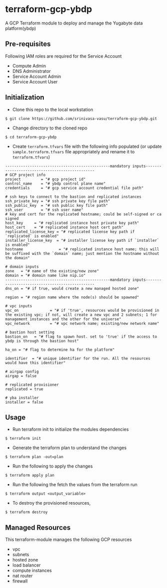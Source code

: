 # terraform-gcp-ybdp

A GCP Terraform module to deploy and manage the Yugabyte data platform(ybdp)

## Pre-requisites

Following IAM roles are required for the Service Account

- Compute Admin
- DNS Administrator
- Service Account Admin
- Service Account User

## Initialization
* Clone this repo to the local workstation

```
$ git clone https://github.com/srinivasa-vasu/terraform-gcp-ybdp.git
```

* Change directory to the cloned repo

```
$ cd terraform-gcp-ybdp
```

* Create `terraform.tfvars` file with the following info populated (or update `sample.terraform.tfvars` file appropriately and rename it to `terraform.tfvars`)

```
-----------------------------------------------mandatory inputs-----------------------------------------------
# GCP project info
project         = "# gcp project id"
control_name    = "# ybdp control plane name"
credentials     = "# gcp service account credential file path"

# ssh keys to connect to the bastion and replicated instances
ssh_private_key = "# ssh private key file path"
ssh_public_key  = "# ssh public key file path"
ssh_user        = "# ssh user name"
# key and cert for the replicated hostname; could be self-signed or ca signed
host_key     = "# replicated instance host private key path"
host_cert    = "# replicated instance host cert path"
replicated_license_key = "# replicated license key path if `replicated` is enabled"
installer_license_key  = "# installer license key path if `installer` is enabled"
hostname                = "# replicated instance host name; this will be suffixed with the `domain` name; just mention the hostname without the domain"

# domain inputs
zone   = "# name of the existing/new zone"
domain = "# domain name like nip.io"
-----------------------------------------------mandatory inputs-----------------------------------------------
dns_on = "# if true, would create a new managed hosted zone"

region = "# region name where the node(s) should be spawned"

# vpc inputs
vpc_on              = "# if 'true', resources would be provisioned in the existing vpc; if not, will create a new vpc and 2 subnets; 1 for management instances and the other for the universe"
vpc_network         = "# vpc network name; existing/new network name"

# bastion host setting
bastion_on   = "# flag to spawn host. set to 'true' if the access to ybdp is through the bastion host"

ha_on = "# flag to determine ha for the platform"

identifier  = "# unique identifier for the run. All the resources would have this identifier"

# airgap config
airgap = false

# replicated provisioner
replicated = true

# yba installer
installer = false
```


## Usage

* Run terraform init to initialize the modules dependencies

```
$ terraform init
```

* Generate the terraform plan to understand the changes

```
$ terraform plan -out=plan
```

* Run the following to apply the changes

```
$ terraform apply plan
```

* Run the following the fetch the values from the terraform run

```
$ terraform output <output_variable>
```

* To destroy the provisioned resources,

```
$ terraform destroy
```

## Managed Resources

This terraform-module manages the following GCP resources

- vpc
- subnets
- hosted zone
- load balancer
- compute instances
- nat router
- firewall